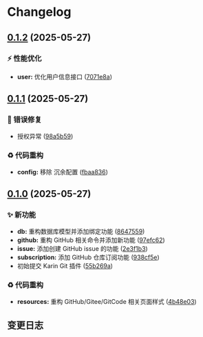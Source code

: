 # Changelog

## [0.1.2](https://github.com/CandriaJS/karin-plugin-git-neko/compare/v0.1.1...v0.1.2) (2025-05-27)


### ⚡️ 性能优化

* **user:** 优化用户信息接口 ([7071e8a](https://github.com/CandriaJS/karin-plugin-git-neko/commit/7071e8a073a74af28a4a64d5bb8c9e1d01c14acb))

## [0.1.1](https://github.com/CandriaJS/karin-plugin-git-neko/compare/v0.1.0...v0.1.1) (2025-05-27)


### 🐛 错误修复

* 授权异常 ([98a5b59](https://github.com/CandriaJS/karin-plugin-git-neko/commit/98a5b5976c3ac9f6361b060c921271709fffcdc0))


### ♻️ 代码重构

* **config:** 移除 沉余配置 ([fbaa836](https://github.com/CandriaJS/karin-plugin-git-neko/commit/fbaa8366562ce07dc11c32a13d05bcd2563cb423))

## [0.1.0](https://github.com/CandriaJS/karin-plugin-git-neko/compare/v0.0.1...v0.1.0) (2025-05-27)


### ✨ 新功能

* **db:** 重构数据库模型并添加绑定功能 ([8647559](https://github.com/CandriaJS/karin-plugin-git-neko/commit/86475596844d75ab7a7513247213e25fbf1a8908))
* **github:** 重构 GitHub 相关命令并添加新功能 ([97efc62](https://github.com/CandriaJS/karin-plugin-git-neko/commit/97efc6223806e44a467e2aa537c30edd369f143e))
* **issue:** 添加创建 GitHub issue 的功能 ([2e3f1b3](https://github.com/CandriaJS/karin-plugin-git-neko/commit/2e3f1b3b7cef1083c78c2545e0aaf28c55616c6a))
* **subscription:** 添加 GitHub 仓库订阅功能 ([938cf5e](https://github.com/CandriaJS/karin-plugin-git-neko/commit/938cf5e81574cabf328ad486e78a7ab30958ccf1))
* 初始提交 Karin Git 插件 ([55b269a](https://github.com/CandriaJS/karin-plugin-git-neko/commit/55b269aec3cc8d3ce4bd255bcf8c579c066a1e5e))


### ♻️ 代码重构

* **resources:** 重构 GitHub/Gitee/GitCode 相关页面样式 ([4b48e03](https://github.com/CandriaJS/karin-plugin-git-neko/commit/4b48e03dd29c49bd07af3d8eedac29555f8fcc57))

## 变更日志
